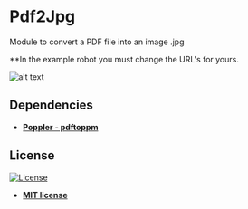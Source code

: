 # Pdf2Jpg
 Module to convert a PDF file into an image .jpg
 
 **In the example robot you must change the URL's for yours.
 
![alt text](https://raw.githubusercontent.com/rocketbot-cl/Pdf2Jpg/master/example/pdf2jpg.png)

<h2>Dependencies</h2>

<p>
  <ul>
    <li>
      <strong>
        <a href="https://poppler.freedesktop.org/">Poppler - pdftoppm</a>
      </strong>
    </li>
  </ul>
</p>

<h2>License</h2>

<p><a href="http://badges.mit-license.org" rel="nofollow"><img src="https://camo.githubusercontent.com/107590fac8cbd65071396bb4d04040f76cde5bde/687474703a2f2f696d672e736869656c64732e696f2f3a6c6963656e73652d6d69742d626c75652e7376673f7374796c653d666c61742d737175617265" alt="License" data-canonical-src="http://img.shields.io/:license-mit-blue.svg?style=flat-square" style="max-width:100%;"></a></p>

<ul>
  <li><strong><a href="http://opensource.org/licenses/mit-license.php" rel="nofollow">MIT license</a></strong></li>
</ul>  
